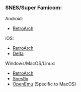 ### SNES/Super Famicom:

Android:
- [RetroArch](https://www.retroarch.com/?page=platforms)

iOS:
- [RetroArch](https://apps.apple.com/ca/app/retroarch/id6499539433)
- [Delta](https://apps.apple.com/ca/app/delta-game-emulator/id1048524688)

Windows/MacOS/Linux:
- [RetroArch](https://www.retroarch.com/?page=platforms)
- [Snes9x](https://github.com/snes9xgit/snes9x/releases)
- [OpenEmu](https://openemu.org) (Specific to MacOS)
